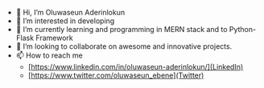- 👋 Hi, I’m Oluwaseun Aderinlokun
- 👀 I’m interested in developing 
- 🌱 I’m currently learning and programming in MERN stack and to Python-Flask Framework
- 💞️ I’m looking to collaborate on awesome and innovative projects.
- 📫 How to reach me
  - [https://www.linkedin.com/in/oluwaseun-aderinlokun/](LinkedIn)
  - [https://www.twitter.com/oluwaseun_ebene](Twitter)

<!---
oluwaseun-ebenezer/oluwaseun-ebenezer is a ✨ special ✨ repository because its `README.md` (this file) appears on your GitHub profile.
You can click the Preview link to take a look at your changes.
--->
